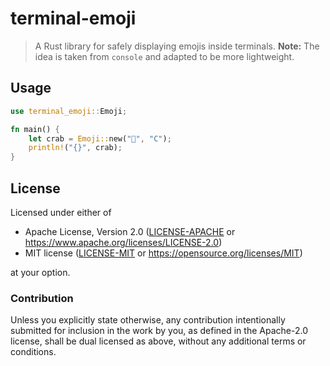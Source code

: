 # terminal-emoji

> A Rust library for safely displaying emojis inside terminals.
> **Note:** The idea is taken from `console` and adapted to be more lightweight.

## Usage

```rust
use terminal_emoji::Emoji;

fn main() {
    let crab = Emoji::new("🦀", "C");
    println!("{}", crab);
}
```

## License

Licensed under either of

- Apache License, Version 2.0 ([LICENSE-APACHE](LICENSE-APACHE) or
  https://www.apache.org/licenses/LICENSE-2.0)
- MIT license ([LICENSE-MIT](LICENSE-MIT) or https://opensource.org/licenses/MIT)

at your option.

### Contribution

Unless you explicitly state otherwise, any contribution intentionally submitted
for inclusion in the work by you, as defined in the Apache-2.0 license, shall be
dual licensed as above, without any additional terms or conditions.
